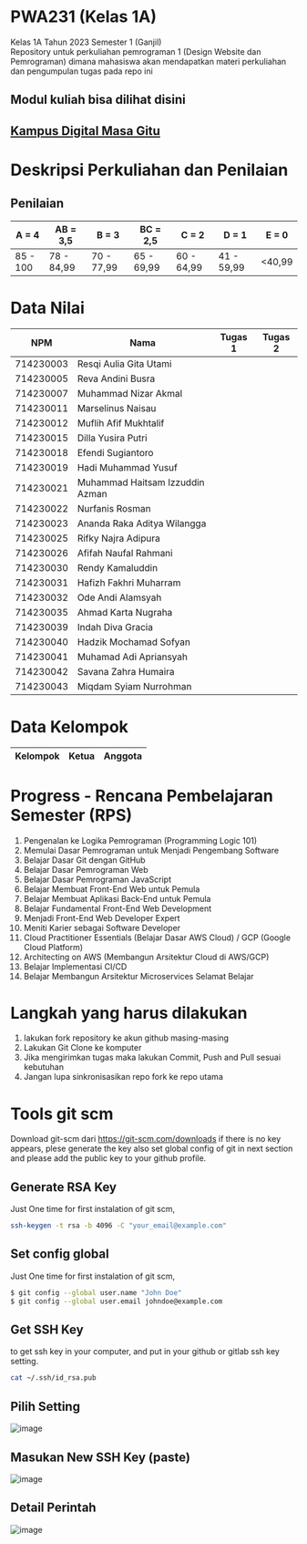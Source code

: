 # PWA231 (Kelas 1A)
Kelas 1A Tahun 2023 Semester 1 (Ganjil) <br>
Repository untuk perkuliahan pemrograman 1 (Design Website dan Pemrograman) dimana mahasiswa akan mendapatkan materi perkuliahan dan pengumpulan tugas pada repo ini

## Modul kuliah bisa dilihat disini
## [Kampus Digital Masa Gitu](https://www.roniandarsyah.com/)

# Deskripsi Perkuliahan dan Penilaian
## Penilaian 
| A = 4 | AB = 3,5 | B = 3 | BC = 2,5 |C = 2 |D = 1 | E = 0|
| -------- | -------- | -------- | -------- |-------- |-------- |-------- |
| 85 - 100 | 78 - 84,99 | 70 - 77,99 | 65 - 69,99 | 60 - 64,99 | 41 - 59,99 | <40,99|

# Data Nilai
| NPM | Nama | Tugas 1 | Tugas 2|
| -------- | -------- | -------- | -------- |
| 714230003 | Resqi Aulia Gita Utami | | |
| 714230005  | Reva Andini Busra| | |
| 714230007  | Muhammad Nizar Akmal | | |
| 714230011  | Marselinus Naisau | | |
| 714230012  | Muflih Afif Mukhtalif | | |
| 714230015  | Dilla Yusira Putri | | |
| 714230018  | Efendi Sugiantoro | | |
| 714230019  | Hadi Muhammad Yusuf | | |
| 714230021  | Muhammad Haitsam Izzuddin Azman | | |
| 714230022  | Nurfanis Rosman | | |
| 714230023  | Ananda Raka Aditya Wilangga | | |
| 714230025  | Rifky Najra Adipura | | |
| 714230026  | Afifah Naufal Rahmani | | |
| 714230030  | Rendy Kamaluddin | | |
| 714230031  | Hafizh Fakhri Muharram | | |
| 714230032  | Ode Andi Alamsyah | | |
| 714230035  | Ahmad Karta Nugraha | | |
| 714230039  | Indah Diva Gracia | | |
| 714230040  | Hadzik Mochamad Sofyan | | |
| 714230041  | Muhamad Adi Apriansyah | | |
| 714230042  | Savana Zahra Humaira | | |
| 714230043  | Miqdam Syiam Nurrohman | | |

# Data Kelompok
| Kelompok | Ketua | Anggota | 
| -------- | -------- | -------- | 

# Progress - Rencana Pembelajaran Semester (RPS) 
1. Pengenalan ke Logika Pemrograman (Programming Logic 101)
2. Memulai Dasar Pemrograman untuk Menjadi Pengembang Software
3. Belajar Dasar Git dengan GitHub
4. Belajar Dasar Pemrograman Web
5. Belajar Dasar Pemrograman JavaScript
6. Belajar Membuat Front-End Web untuk Pemula
7. Belajar Membuat Aplikasi Back-End untuk Pemula
8. Belajar Fundamental Front-End Web Development
9. Menjadi Front-End Web Developer Expert
10. Meniti Karier sebagai Software Developer
11. Cloud Practitioner Essentials (Belajar Dasar AWS Cloud) / GCP (Google Cloud Platform)
12. Architecting on AWS (Membangun Arsitektur Cloud di AWS/GCP)
13. Belajar Implementasi CI/CD
14. Belajar Membangun Arsitektur Microservices
Selamat Belajar

# Langkah yang harus dilakukan
1. lakukan fork repository ke akun github masing-masing
2. Lakukan Git Clone ke komputer
3. Jika mengirimkan tugas maka lakukan Commit, Push and Pull sesuai kebutuhan
4. Jangan lupa sinkronisasikan repo fork ke repo utama
   
# Tools git scm
Download git-scm dari https://git-scm.com/downloads
if there is no key appears, plese generate the key also set global config of git in next section and please add the public key to your github profile.
## Generate RSA Key
Just One time for first instalation of git scm, 
```sh
ssh-keygen -t rsa -b 4096 -C "your_email@example.com"
```
## Set config global
Just One time for first instalation of git scm, 
```sh
$ git config --global user.name "John Doe"
$ git config --global user.email johndoe@example.com
```
## Get SSH Key 
to get ssh key in your computer, and put in your github or gitlab ssh key setting.
```sh
cat ~/.ssh/id_rsa.pub
```

## Pilih Setting
![image](https://github.com/kerjabhakti/PWA231/assets/15622730/a4c22f86-9ad1-4b24-9d97-77629036e070)
## Masukan New SSH Key (paste)
![image](https://github.com/kerjabhakti/PWA231/assets/15622730/f2471d65-715e-44f3-9733-50252310783c)

## Detail Perintah
![image](https://github.com/kerjabhakti/PWA231/assets/15622730/2dc983ca-ff92-4941-b6d8-e546ca406b14)

